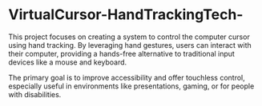 # VirtualCursor-HandTrackingTech-

This project focuses on creating a system to control the computer cursor using hand tracking. By leveraging hand gestures, users can interact with their computer, providing a hands-free alternative to traditional input devices like a mouse and keyboard.


The primary goal is to improve accessibility and offer touchless control, especially useful in environments like presentations, gaming, or for people with disabilities.
